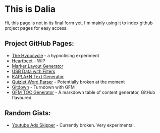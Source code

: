 # This is Dalia

Hi, this page is not in its final form yet. I'm mainly using it to index github project pages for easy access.


## Project GitHub Pages:

- <a href="https://relevant.space/hypocycle/">The Hypocycle</a> - a hypnotising experiment
- <a href="https://heartbeet.relevant.space/">Heartbeet</a> - WIP 
- <a href="/marker-layout-generator">Marker Layout Generator</a>
- <a href="/usb-data-filtered">USB Data with Filters</a>
- <a href="/kaplan-text-generator">K*A*P*L*A*N Text Generator</a>
- <a href="/quizlet-word-parser">Quizlet Word Parser</a> - Potentially broken at the moment
- <a href="/gitdown">Gitdown</a> - Turndown with GFM
- <a href="https://gfmtoc.relevant.space">GFM TOC Generator</a> - A markdown table of content generator, GitHub flavoured


## Random Gists:
- <a href="https://gist.github.com/not-dalia/acd47c11a2fe62b3b2e5ba108c71e429#file-youtube-skip-ads-js">Youtube
    Ads Skipper</a> - Currently broken. Very experimental. <br>

